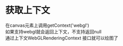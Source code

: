 # 获取上下文
在canvas元素上调用getContext('webgl')   
如果支持webgl就会返回上下文，不支持返回null  
通过上下文WebGLRenderingContext 接口就可以绘图了